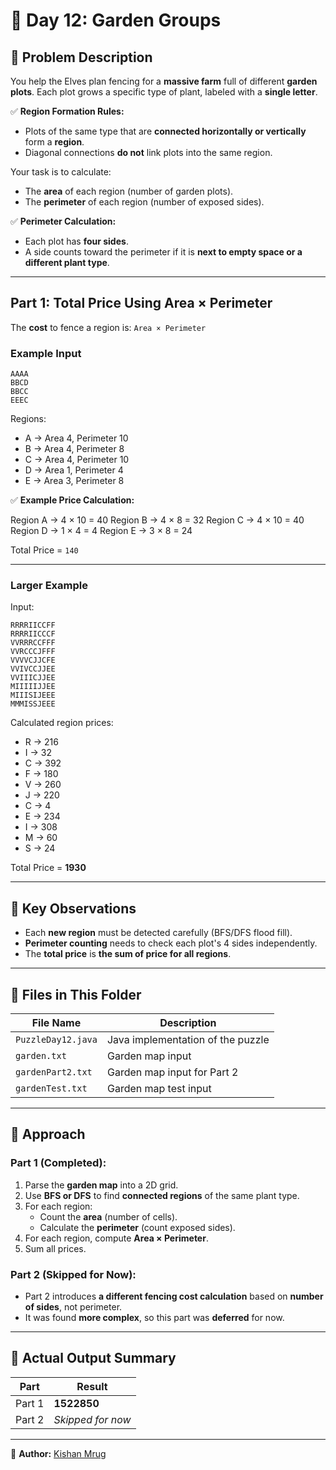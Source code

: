 # 🎄 Day 12: Garden Groups  

## 📜 Problem Description  

You help the Elves plan fencing for a **massive farm** full of different **garden plots**. Each plot grows a specific type of plant, labeled with a **single letter**.

✅ **Region Formation Rules:**
- Plots of the same type that are **connected horizontally or vertically** form a **region**.
- Diagonal connections **do not** link plots into the same region.

Your task is to calculate:
- The **area** of each region (number of garden plots).
- The **perimeter** of each region (number of exposed sides).

✅ **Perimeter Calculation:**
- Each plot has **four sides**.
- A side counts toward the perimeter if it is **next to empty space or a different plant type**.

---

## Part 1: Total Price Using Area × Perimeter  

The **cost** to fence a region is: `Area × Perimeter`

### Example Input  

```
AAAA
BBCD
BBCC
EEEC
```

Regions:
- A → Area 4, Perimeter 10
- B → Area 4, Perimeter 8
- C → Area 4, Perimeter 10
- D → Area 1, Perimeter 4
- E → Area 3, Perimeter 8

✅ **Example Price Calculation:**

Region A → 4 × 10 = 40
Region B → 4 × 8 = 32
Region C → 4 × 10 = 40
Region D → 1 × 4 = 4
Region E → 3 × 8 = 24

Total Price = `140`

---

### Larger Example  

Input:

```
RRRRIICCFF
RRRRIICCCF
VVRRRCCFFF
VVRCCCJFFF
VVVVCJJCFE
VVIVCCJJEE
VVIIICJJEE
MIIIIIJJEE
MIIISIJEEE
MMMISSJEEE
```

Calculated region prices:
- R → 216
- I → 32
- C → 392
- F → 180
- V → 260
- J → 220
- C → 4
- E → 234
- I → 308
- M → 60
- S → 24

Total Price = **1930**

---

## 🔑 Key Observations  

- Each **new region** must be detected carefully (BFS/DFS flood fill).  
- **Perimeter counting** needs to check each plot's 4 sides independently.
- The **total price** is **the sum of price for all regions**.

---

## 📂 Files in This Folder  

| File Name          | Description                       |
| ------------------ | --------------------------------- |
| `PuzzleDay12.java` | Java implementation of the puzzle |
| `garden.txt`       | Garden map input                  |
| `gardenPart2.txt`  | Garden map input for Part 2       |
| `gardenTest.txt`   | Garden map test input             |

---

## 🧠 Approach  

### Part 1 (Completed):
1. Parse the **garden map** into a 2D grid.  
2. Use **BFS or DFS** to find **connected regions** of the same plant type.  
3. For each region:
   - Count the **area** (number of cells).
   - Calculate the **perimeter** (count exposed sides).
4. For each region, compute **Area × Perimeter**.
5. Sum all prices.

### Part 2 (Skipped for Now):
- Part 2 introduces **a different fencing cost calculation** based on **number of sides**, not perimeter.
- It was found **more complex**, so this part was **deferred** for now.

---

## 📌 Actual Output Summary  

| Part   | Result            |
| ------ | ----------------- |
| Part 1 | **1522850**       |
| Part 2 | *Skipped for now* |

---

📝 **Author:** [Kishan Mrug](https://www.linkedin.com/in/kishan-mrug/)